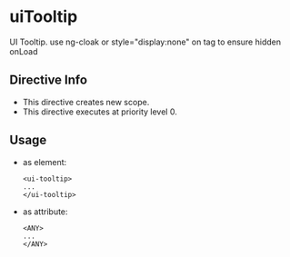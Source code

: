 



# uiTooltip








UI Tooltip.
use ng-cloak or style="display:none" on tag to ensure hidden onLoad








## Directive Info

* This directive creates new scope.
* This directive executes at priority level 0.


## Usage




* as element:

    ```
    <ui-tooltip>
    ...
    </ui-tooltip>
    ```
* as attribute:

    ```
    <ANY>
    ...
    </ANY>
    ```







